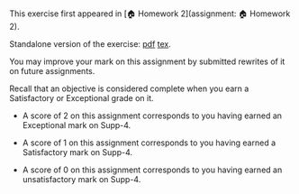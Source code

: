 This exercise first appeared in [🏠 Homework 2](assignment: 🏠 Homework 2)</a>.

Standalone version of the exercise: [pdf](Supp-4.pdf) [tex](Supp-4.tex).

You may improve your mark on this assignment by submitted rewrites of it on future assignments.

Recall that an objective is considered complete when you earn a Satisfactory or Exceptional grade on it.

* A score of 2 on this assignment corresponds to you having earned an Exceptional mark on Supp-4.

* A score of 1 on this assignment corresponds to you having earned a Satisfactory mark on Supp-4.

* A score of 0 on this assignment corresponds to you having earned an unsatisfactory mark on Supp-4.